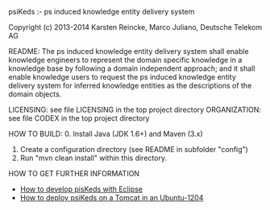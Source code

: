 psiKeds :- ps induced knowledge entity delivery system

Copyright (c) 2013-2014 Karsten Reincke, Marco Juliano, Deutsche Telekom AG

README: The ps induced knowledge entity delivery system shall enable knowledge
engineers to represent the domain specific knowledge in a knowledge base by
following a domain independent approach; and it shall enable knowledge users
to request the ps induced knowledge entity delivery system for inferred
knowledge entities as the descriptions of the domain objects.

LICENSING: see file LICENSING in the top project directory
ORGANIZATION: see file CODEX in the top project directory

HOW TO BUILD:
0. Install Java (JDK 1.6+) and Maven (3.x)
1. Create a configuration directory (see README in subfolder "config")
2. Run "mvn clean install" within this directory.

HOW TO GET FURTHER INFORMATION

 - [How to develop pisKeds with Eclipse](doc/HowtoDevelopPiskedsWithEclipse.README)
 - [How to deploy psiKeds on a Tomcat in an Ubuntu-1204](doc/HowtoDeployPsikedsOnTomcatUbuntu1204.README)

